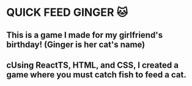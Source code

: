 # QUICK FEED GINGER 🐱

## This is a game I made for my girlfriend's birthday! (Ginger is her cat's name)

## cUsing ReactTS, HTML, and CSS, I created a game where you must catch fish to feed a cat.
